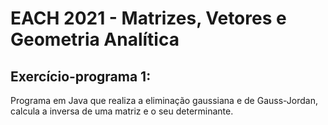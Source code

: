 # EACH 2021 - Matrizes, Vetores e Geometria Analítica

## Exercício-programa 1:
 
Programa em Java que realiza a eliminação gaussiana e de Gauss-Jordan, calcula a inversa de uma matriz e o seu determinante.


